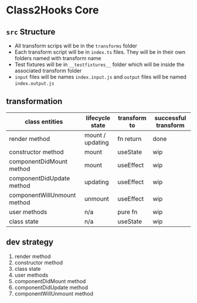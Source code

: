 # Class2Hooks Core

## `src` Structure

- All transform scrips will be in the `transforms` folder
- Each transform script will be in `index.ts` files. They will be in their own folders named with transform name
- Test fixtures will be in `__testfixtures__` folder which will be inside the associated transform folder
- `input` files will be names `index.input.js` and `output` files will be named `index.output.js`

## transformation

| class entities              | lifecycle state  | transform to | successful transform |
| --------------------------- | ---------------- | ------------ | -------------------- |
| render method               | mount / updating | fn return    | done                 |
| constructor method          | mount            | useState     | wip                  |
| componentDidMount method    | mount            | useEffect    | wip                  |
| componentDidUpdate method   | updating         | useEffect    | wip                  |
| componentWillUnmount method | unmount          | useEffect    | wip                  |
| user methods                | n/a              | pure fn      | wip                  |
| class state                 | n/a              | useState     | wip                  |

## dev strategy

1. render method
2. constructor method
3. class state
4. user methods
5. componentDidMount method
6. componentDidUpdate method
7. componentWillUnmount method

